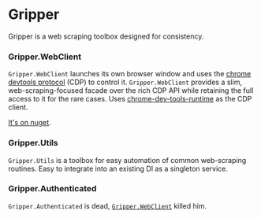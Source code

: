 # Gripper

Gripper is a web scraping toolbox designed for consistency.

### <a name="WebClient"></a> Gripper.WebClient 
`Gripper.WebClient` launches its own browser window and uses the [chrome devtools protocol](https://chromedevtools.github.io/devtools-protocol/) (CDP) to control it.
`Gripper.WebClient` provides a slim, web-scraping-focused facade over the rich CDP API while retaining the full access to it for the rare cases. Uses [chrome-dev-tools-runtime](https://github.com/BaristaLabs/chrome-dev-tools-runtime) as the CDP client.

[It's on nuget](https://www.nuget.org/packages/Gripper.WebClient).


### Gripper.Utils
`Gripper.Utils` is a toolbox for easy automation of common web-scraping routines. Easy to integrate into an existing DI as a singleton service.


### Gripper.Authenticated
`Gripper.Authenticated` is dead, [`Gripper.WebClient`](#WebClient) killed him.
